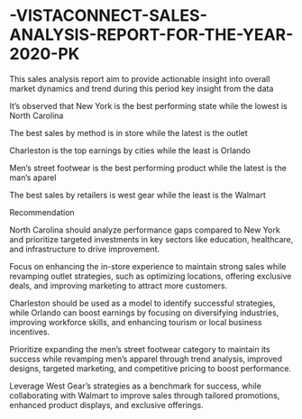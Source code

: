 # -VISTACONNECT-SALES-ANALYSIS-REPORT-FOR-THE-YEAR-2020-PK
This sales analysis report aim to provide actionable insight into overall market dynamics and trend during this period
key insight from the data

It’s observed that New York is the best performing state while the lowest is North Carolina

The best sales by method is in store while the latest is the outlet

Charleston is the top earnings by cities while the least is Orlando

Men’s street footwear  is the best performing product while the latest is the man’s aparel

The best sales by retailers is west gear while the least is the Walmart

Recommendation 

North Carolina should analyze performance gaps compared to New York and prioritize targeted investments in key sectors like education, healthcare, and infrastructure to drive improvement.

Focus on enhancing the in-store experience to maintain strong sales while revamping outlet strategies, such as optimizing locations, offering exclusive deals, and improving marketing to attract more customers.

Charleston should be used as a model to identify successful strategies, while Orlando can boost earnings by focusing on diversifying industries, improving workforce skills, and enhancing tourism or local business incentives.

Prioritize expanding the men’s street footwear category to maintain its success while revamping men’s apparel through trend analysis, improved designs, targeted marketing, and competitive pricing to boost performance.

Leverage West Gear’s strategies as a benchmark for success, while collaborating with Walmart to improve sales through tailored promotions, enhanced product displays, and exclusive offerings.
